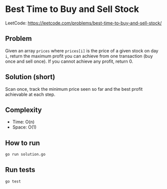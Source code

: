 # Best Time to Buy and Sell Stock

LeetCode: https://leetcode.com/problems/best-time-to-buy-and-sell-stock/

## Problem
Given an array `prices` where `prices[i]` is the price of a given stock on day `i`,
return the maximum profit you can achieve from one transaction (buy once and sell once).
If you cannot achieve any profit, return 0.

## Solution (short)
Scan once, track the minimum price seen so far and the best profit achievable at each step.

## Complexity
- Time: O(n)
- Space: O(1)

## How to run

```bash
go run solution.go
```

## Run tests

```bash
go test
```
